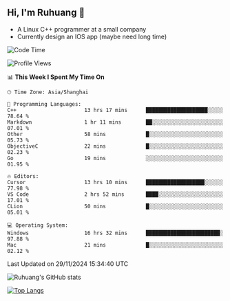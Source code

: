 ## Hi, I'm Ruhuang 👋

- A Linux C++ programmer at a small company
- Currently design an IOS app (maybe need long time)

<!--START_SECTION:waka-->
![Code Time](http://img.shields.io/badge/Code%20Time-191%20hrs%2049%20mins-blue)

![Profile Views](http://img.shields.io/badge/Profile%20Views-6-blue)

📊 **This Week I Spent My Time On** 

```text
🕑︎ Time Zone: Asia/Shanghai

💬 Programming Languages: 
C++                      13 hrs 17 mins      ████████████████████░░░░░   78.64 % 
Markdown                 1 hr 11 mins        ██░░░░░░░░░░░░░░░░░░░░░░░   07.01 % 
Other                    58 mins             █░░░░░░░░░░░░░░░░░░░░░░░░   05.73 % 
ObjectiveC               22 mins             █░░░░░░░░░░░░░░░░░░░░░░░░   02.23 % 
Go                       19 mins             ░░░░░░░░░░░░░░░░░░░░░░░░░   01.95 % 

🔥 Editors: 
Cursor                   13 hrs 10 mins      ███████████████████░░░░░░   77.98 % 
VS Code                  2 hrs 52 mins       ████░░░░░░░░░░░░░░░░░░░░░   17.01 % 
CLion                    50 mins             █░░░░░░░░░░░░░░░░░░░░░░░░   05.01 % 

💻 Operating System: 
Windows                  16 hrs 32 mins      ████████████████████████░   97.88 % 
Mac                      21 mins             █░░░░░░░░░░░░░░░░░░░░░░░░   02.12 % 
```


 Last Updated on 29/11/2024 15:34:40 UTC
<!--END_SECTION:waka-->

![Ruhuang's GitHub stats](https://github-readme-stats.vercel.app/api?username=ruhuang2001&count_private=true&hide_title=true&show_icons=true&theme=vue)

[![Top Langs](https://github-readme-stats.vercel.app/api/top-langs/?username=ruhuang2001&layout=compact)](https://github.com/anuraghazra/github-readme-stats)
